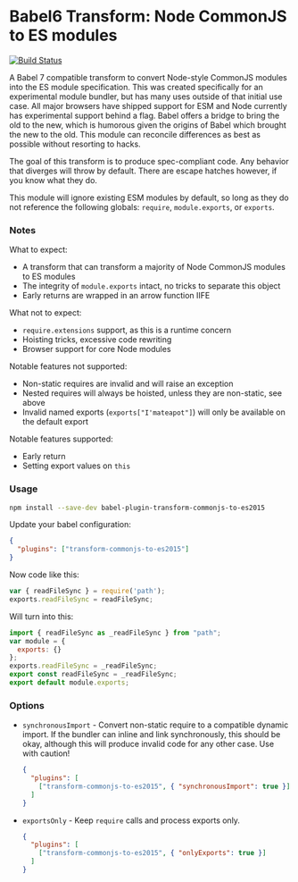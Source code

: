 # Babel6 Transform: Node CommonJS to ES modules

[![Build Status](https://travis-ci.org/landn172/babel-plugin-transform-commonjs-to-es2015.svg?branch=master)](https://travis-ci.org/landn172/babel-plugin-transform-commonjs-to-es2015)

A Babel 7 compatible transform to convert Node-style CommonJS modules into the
ES module specification. This was created specifically for an experimental
module bundler, but has many uses outside of that initial use case. All major
browsers have shipped support for ESM and Node currently has experimental
support behind a flag. Babel offers a bridge to bring the old to the new, which
is humorous given the origins of Babel which brought the new to the old. This
module can reconcile differences as best as possible without resorting to
hacks.

The goal of this transform is to produce spec-compliant code. Any behavior that
diverges will throw by default. There are escape hatches however, if
you know what they do.

This module will ignore existing ESM modules by default, so long as they do not
reference the following globals: `require`, `module.exports`, or `exports`.

### Notes

What to expect:

- A transform that can transform a majority of Node CommonJS modules to ES modules
- The integrity of `module.exports` intact, no tricks to separate this object
- Early returns are wrapped in an arrow function IIFE

What not to expect:

- `require.extensions` support, as this is a runtime concern
- Hoisting tricks, excessive code rewriting
- Browser support for core Node modules

Notable features not supported:

- Non-static requires are invalid and will raise an exception
- Nested requires will always be hoisted, unless they are non-static, see above
- Invalid named exports (`exports["I'mateapot"]`) will only be available on the default export

Notable features supported:

- Early return
- Setting export values on `this`

### Usage

```sh
npm install --save-dev babel-plugin-transform-commonjs-to-es2015
```

Update your babel configuration:

```json
{
  "plugins": ["transform-commonjs-to-es2015"]
}
```

Now code like this:

```javascript
var { readFileSync } = require('path');
exports.readFileSync = readFileSync;
```

Will turn into this:

``` javascript
import { readFileSync as _readFileSync } from "path";
var module = {
  exports: {}
};
exports.readFileSync = _readFileSync;
export const readFileSync = _readFileSync;
export default module.exports;
```

### Options

- `synchronousImport` - Convert non-static require to a compatible dynamic
  import. If the bundler can inline and link synchronously, this should be
  okay, although this will produce invalid code for any other case. Use with
  caution!

  ```json
  {
    "plugins": [
      ["transform-commonjs-to-es2015", { "synchronousImport": true }]
    ]
  }
  ```

- `exportsOnly` - Keep `require` calls and process exports only.

  ```json
  {
    "plugins": [
      ["transform-commonjs-to-es2015", { "onlyExports": true }]
    ]
  }
  ```
